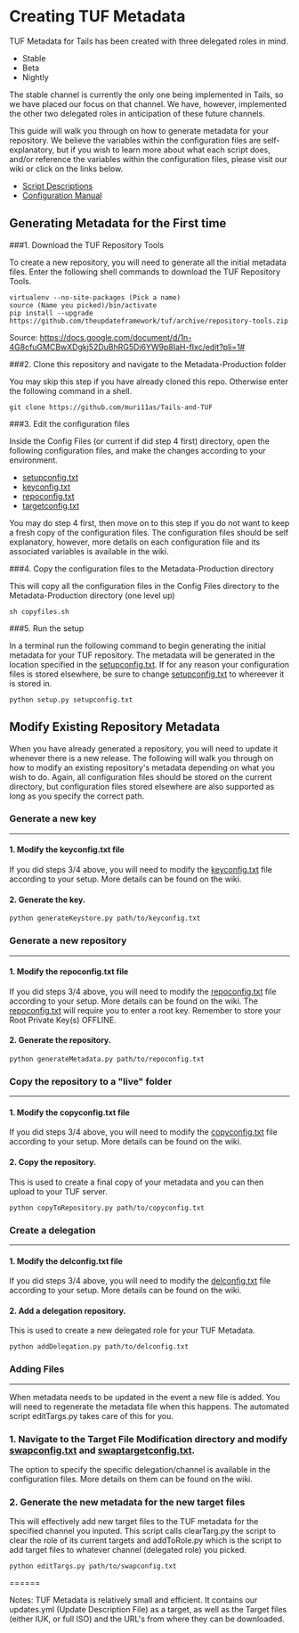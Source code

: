 **Creating TUF Metadata**
========================================================================================================================

TUF Metadata for Tails has been created with three delegated roles in mind.
* Stable
* Beta
* Nightly

The stable channel is currently the only one being implemented in Tails, so we have placed our focus on that channel.
We have, however, implemented the other two delegated roles in anticipation of these future channels.

This guide will walk you through on how to generate metadata for your repository.  We believe the variables within the configuration files are self-explanatory, but if you wish to learn more about what each script does, and/or reference the variables within the configuration files, please visit our wiki or click on the links below.

* [Script Descriptions](https://github.com/muri11as/Tails-and-TUF/wiki/Generating-Metadata)
* [Configuration Manual](https://github.com/muri11as/Tails-and-TUF/wiki/Metadata-Configurations)

## Generating Metadata for the First time	
###1. Download the TUF Repository Tools

To create a new repository, you will need to generate all the initial metadata files.  Enter the following shell commands to download the TUF Repository Tools.

```shell
virtualenv --no-site-packages (Pick a name)
source (Name you picked)/bin/activate
pip install --upgrade https://github.com/theupdateframework/tuf/archive/repository-tools.zip
```

Source: https://docs.google.com/document/d/1n-4G8cfuGMCBwXDgkj52DuBhRG5Di6YW9p8IaH-fIxc/edit?pli=1#

###2. Clone this repository and navigate to the Metadata-Production folder

You may skip this step if you have already cloned this repo.  Otherwise enter the following command in a shell.

```shell
git clone https://github.com/muri11as/Tails-and-TUF
```

###3. Edit the configuration files

Inside the Config Files (or current if did step 4 first) directory, open the following configuration files, and make the changes according to your environment.

* [setupconfig.txt](https://github.com/muri11as/Tails-and-TUF/wiki/Metadata-Configurations#setupconfigtxt)
* [keyconfig.txt](https://github.com/muri11as/Tails-and-TUF/wiki/Metadata-Configurations#keyconfigtxt)
* [repoconfig.txt](https://github.com/muri11as/Tails-and-TUF/wiki/Metadata-Configurations#repoconfigtxt)
* [targetconfig.txt](https://github.com/muri11as/Tails-and-TUF/wiki/Metadata-Configurations#targetconfigtxt)

You may do step 4 first, then move on to this step if you do not want to keep a fresh copy of the configuration files.  The configuration files should be self explanatory, however, more details on each configuration file and its associated variables is available in the wiki.

###4. Copy the configuration files to the Metadata-Production directory

This will copy all the configuration files in the Config Files directory to the Metadata-Production directory (one level up)

```shell
sh copyfiles.sh
```

###5. Run the setup

In a terminal run the following command to begin generating the initial metadata for your TUF repository.  The metadata will be generated in the location specified in the [setupconfig.txt](https://github.com/muri11as/Tails-and-TUF/wiki/Metadata-Configurations#setupconfigtxt).  If for any reason your configuration files is stored elsewhere, be sure to change [setupconfig.txt](https://github.com/muri11as/Tails-and-TUF/wiki/Metadata-Configurations#setupconfigtxt) to whereever it is stored in.

```shell
python setup.py setupconfig.txt
```

## Modify Existing Repository Metadata

When you have already generated a repository, you will need to update it whenever there is a new release.  The following will walk you through on how to modify an existing repository's metadata depending on what you wish to do.  Again, all configuration files should be stored on the current directory, but configuration files stored elsewhere are also supported as long as you specify the correct path.

### Generate a new key
-------

#### 1. Modify the keyconfig.txt file

If you did steps 3/4 above, you will need to modify the [keyconfig.txt](https://github.com/muri11as/Tails-and-TUF/wiki/Metadata-Configurations#keyconfigtxt) file according to your setup.  More details can be found on the wiki.

#### 2. Generate the key.

```shell
python generateKeystore.py path/to/keyconfig.txt
```

### Generate a new repository
-------

#### 1. Modify the repoconfig.txt file

If you did steps 3/4 above, you will need to modify the [repoconfig.txt](https://github.com/muri11as/Tails-and-TUF/wiki/Metadata-Configurations#repoconfigtxt) file according to your setup.  More details can be found on the wiki.  The [repoconfig.txt](https://github.com/muri11as/Tails-and-TUF/wiki/Metadata-Configurations#repoconfigtxt) will require you to enter a root key.  Remember to store your Root Private Key(s) OFFLINE.

#### 2. Generate the repository.

```shell
python generateMetadata.py path/to/repoconfig.txt
```

### Copy the repository to a "live" folder
-------

#### 1. Modify the copyconfig.txt file

If you did steps 3/4 above, you will need to modify the [copyconfig.txt](https://github.com/muri11as/Tails-and-TUF/wiki/Metadata-Configurations#copyconfigtxt) file according to your setup.  More details can be found on the wiki.

#### 2. Copy the repository.

This is used to create a final copy of your metadata and you can then upload to your TUF server.

```shell
python copyToRepository.py path/to/copyconfig.txt
```

### Create a delegation
-------

#### 1. Modify the delconfig.txt file

If you did steps 3/4 above, you will need to modify the [delconfig.txt](https://github.com/muri11as/Tails-and-TUF/wiki/Metadata-Configurations#delconfigtxt) file according to your setup.  More details can be found on the wiki.

#### 2. Add a delegation repository.

This is used to create a new delegated role for your TUF Metadata.

```shell
python addDelegation.py path/to/delconfig.txt
```

### Adding Files
-------

When metadata needs to be updated in the event a new file is added.  You will need to regenerate the metadata file when this happens. The automated script editTargs.py takes care of this for you.

### 1. Navigate to the Target File Modification directory and modify [swapconfig.txt](https://github.com/muri11as/Tails-and-TUF/wiki/Metadata-Configurations#swapconfigtxt) and [swaptargetconfig.txt](https://github.com/muri11as/Tails-and-TUF/wiki/Metadata-Configurations#swaptargetconfigtxt).

The option to specify the specific delegation/channel is available in the configuration files.  More details on them can be found on the wiki.

### 2. Generate the new metadata for the new target files

This will effectively add new target files to the TUF metadata for the specified channel you inputed. This script calls clearTarg.py the script to clear the role of its current targets and addToRole.py which is the script to add target files to whatever channel (delegated role) you picked.

```shell
python editTargs.py path/to/swapconfig.txt
```

======

Notes:
TUF Metadata is relatively small and efficient. It contains our updates.yml (Update Description File) as a target, as well as the
Target files (either IUK, or full ISO) and the URL's from where they can be downloaded. 
